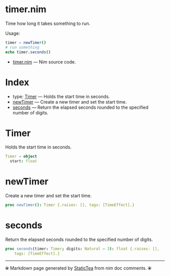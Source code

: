# timer.nim

Time how long it takes something to run.

Usage:

~~~nim
timer = newTimer()
# run something
echo timer.seconds()
~~~


* [timer.nim](../src/timer.nim) &mdash; Nim source code.
# Index

* type: [Timer](#timer) &mdash; Holds the start time in seconds.
* [newTimer](#newtimer) &mdash; Create a new timer and set the start time.
* [seconds](#seconds) &mdash; Return the elapsed seconds rounded to the specified number of
digits.

# Timer

Holds the start time in seconds.


~~~nim
Timer = object
  start: float
~~~

# newTimer

Create a new timer and set the start time.


~~~nim
proc newTimer(): Timer {.raises: [], tags: [TimeEffect].}
~~~

# seconds

Return the elapsed seconds rounded to the specified number of
digits.


~~~nim
proc seconds(timer: Timer; digits: Natural = 3): float {.raises: [],
    tags: [TimeEffect].}
~~~


---
⦿ Markdown page generated by [StaticTea](https://github.com/flenniken/statictea/) from nim doc comments. ⦿
